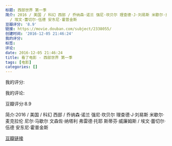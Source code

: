 ```yaml
---
标题: 西部世界 第一季
简介: 2016 / 美国 / 科幻 西部 / 乔纳森·诺兰 强尼·坎贝尔 理查德·J·刘易斯 米歇尔·麦克拉伦 尼尔·马歇尔 文森佐·纳塔利 弗雷德·托耶 斯蒂芬·威廉姆斯
  / 埃文·蕾切尔·伍德 安东尼·霍普金斯
豆瓣评分: '8.9'
链接: https://movie.douban.com/subject/2338055/
创建时间: '2016-12-05 21:46:24'
我的评分:
标签:
评论:
date: 2016-12-05 21:46:24
title: 看了电影 - 西部世界 第一季
tags: [电影]
categories: []
---
```


我的评分:

我的评论:

豆瓣评分:8.9

简介:2016 / 美国 / 科幻 西部 / 乔纳森·诺兰 强尼·坎贝尔 理查德·J·刘易斯 米歇尔·麦克拉伦 尼尔·马歇尔 文森佐·纳塔利 弗雷德·托耶 斯蒂芬·威廉姆斯 / 埃文·蕾切尔·伍德 安东尼·霍普金斯

[豆瓣链接](https://movie.douban.com/subject/2338055/)

